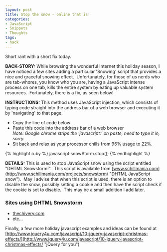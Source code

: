 ```yaml
---
layout: post
title: Stop the snow - online that is!
categories:
- JavaScript
- Snippets
- Thoughts
tags:
- hack
---
```

Short rant with a short fix today.

**BACK-STORY:** While browsing the wonderful Internet this holiday season, I have noticed a few sites adding a particular 'Snowing' script that provides a nice and graceful snowing effect.  Unfortunately, for those of us nerds who are tab-whores, you know who you are, having a JavaScript intense process on one tab, kills the entire system by eating up valuable system resources.  Fortunately, there is a fix, as seen below!

**INSTRUCTIONS:** This method uses JavaScript injection, which consists of typing code straight into the address bar of a web browser and executing it by 'navigating' to that page.

- Copy the line of code below
- Paste this code into the address bar of a web browser  
    *Note: Google chrome strips the 'javascript:' on paste, need to type it in, sorry.*
- Sit back and relax as your processor chills from 96% usage to 22%.

{% highlight ruby %}
	javascript:snowStorm.stop();
{% endhighlight %}

**DETAILS:** This is used to stop JavaScript snow using the script entitled "DHTML Snowstorm!".  This script is available from [www.schillmania.com](http://www.schillmania.com/projects/snowstorm/ "DHTML JavaScript snow").  May I advise that when this script is used, there is an option to disable the snow, possibly setting a cookie and then have the script check if the cookie is set to disable.  This may be a small addition I add later.

### Sites using DHTML Snowstorm

- [thechivery.com](http://www.thechivery.com/ "The Chivery")
- etc...

Finally, a few more holiday javascript examples and ideas can be found at  
[http://www.jquery4u.com/javascript/10-jquery-javascript-christmas-effects/](http://www.jquery4u.com/javascript/10-jquery-javascript-christmas-effects/ "jQuery for you")
